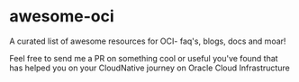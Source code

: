 # awesome-oci
A curated list of awesome resources for OCI- faq's, blogs, docs and moar!

Feel free to send me a PR on something cool or useful you've found that has helped you on your CloudNative journey on Oracle Cloud Infrastructure
